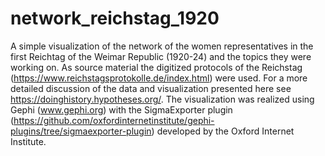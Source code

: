 # network_reichstag_1920
A simple visualization of the network of the women representatives in the first Reichtag of the Weimar Republic (1920-24) and the topics they were working on. As source material the digitized protocols of the Reichstag (https://www.reichstagsprotokolle.de/index.html) were used. For a more detailed discussion of the data and visualization presented here see https://doinghistory.hypotheses.org/.
The visualization was realized using Gephi (www.gephi.org) with the SigmaExporter plugin (https://github.com/oxfordinternetinstitute/gephi-plugins/tree/sigmaexporter-plugin) developed by the Oxford Internet Institute.
